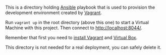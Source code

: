 This is a directory holding [Ansible](http://docs.ansible.com/) playbook that is used to provision the development environment created by [Vagrant](http://www.vagrantup.com/).


Run ```vagrant up``` in the root directory (above this one) to start a Virtual Machine with this project. Then connect to [http://localhost:8044/](http://localhost:8044/).

Remember that first you need to [install Vagrant](http://www.vagrantup.com/downloads) and [Virtual Box](https://www.virtualbox.org/wiki/Downloads).

This directory is not needed for a real deployment, you can safely delete it.
